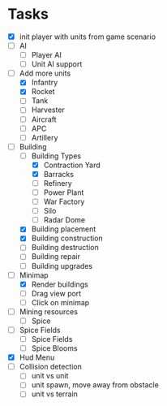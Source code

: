 # Tasks
- [x] init player with units from game scenario
- [ ] AI
  - [ ] Player AI
  - [ ] Unit AI support
- [ ] Add more units
  - [x] Infantry
  - [x] Rocket
  - [ ] Tank
  - [ ] Harvester
  - [ ] Aircraft
  - [ ] APC
  - [ ] Artillery
- [ ] Building
  - [ ] Building Types
    - [x] Contraction Yard
    - [x] Barracks
    - [ ] Refinery
    - [ ] Power Plant
    - [ ] War Factory
    - [ ] Silo
    - [ ] Radar Dome
  - [x] Building placement
  - [x] Building construction
  - [ ] Building destruction
  - [ ] Building repair
  - [ ] Building upgrades
- [ ] Minimap
  - [x] Render buildings
  - [ ] Drag view port
  - [ ] Click on minimap
- [ ] Mining resources
  - [ ] Spice
- [ ] Spice Fields
  - [ ] Spice Fields
  - [ ] Spice Blooms
- [x] Hud Menu
- [ ] Collision detection
  - [ ] unit vs unit
  - [ ] unit spawn, move away from obstacle
  - [ ] unit vs terrain
